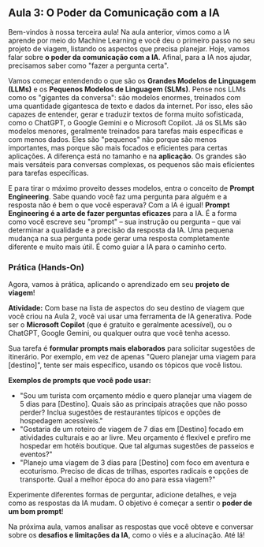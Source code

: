 ## Aula 3: O Poder da Comunicação com a IA

Bem-vindos à nossa terceira aula! Na aula anterior, vimos como a IA aprende por meio do Machine Learning e você deu o primeiro passo no seu projeto de viagem, listando os aspectos que precisa planejar. Hoje, vamos falar sobre **o poder da comunicação com a IA**. Afinal, para a IA nos ajudar, precisamos saber como "fazer a pergunta certa".

Vamos começar entendendo o que são os **Grandes Modelos de Linguagem (LLMs)** e os **Pequenos Modelos de Linguagem (SLMs)**. Pense nos LLMs como os "gigantes da conversa": são modelos enormes, treinados com uma quantidade gigantesca de texto e dados da internet. Por isso, eles são capazes de entender, gerar e traduzir textos de forma muito sofisticada, como o ChatGPT, o Google Gemini e o Microsoft Copilot. Já os SLMs são modelos menores, geralmente treinados para tarefas mais específicas e com menos dados. Eles são "pequenos" não porque são menos importantes, mas porque são mais focados e eficientes para certas aplicações. A diferença está no tamanho e na **aplicação**. Os grandes são mais versáteis para conversas complexas, os pequenos são mais eficientes para tarefas específicas.

E para tirar o máximo proveito desses modelos, entra o conceito de **Prompt Engineering**. Sabe quando você faz uma pergunta para alguém e a resposta não é bem o que você esperava? Com a IA é igual! **Prompt Engineering é a arte de fazer perguntas eficazes** para a IA. É a forma como você escreve seu "prompt" – sua instrução ou pergunta – que vai determinar a qualidade e a precisão da resposta da IA. Uma pequena mudança na sua pergunta pode gerar uma resposta completamente diferente e muito mais útil. É como guiar a IA para o caminho certo.

### Prática (Hands-On)

Agora, vamos à prática, aplicando o aprendizado em seu **projeto de viagem**!

**Atividade:** Com base na lista de aspectos do seu destino de viagem que você criou na Aula 2, você vai usar uma ferramenta de IA generativa. Pode ser o **Microsoft Copilot** (que é gratuito e geralmente acessível), ou o ChatGPT, Google Gemini, ou qualquer outra que você tenha acesso.

Sua tarefa é **formular prompts mais elaborados** para solicitar sugestões de itinerário. Por exemplo, em vez de apenas "Quero planejar uma viagem para [destino]", tente ser mais específico, usando os tópicos que você listou.

**Exemplos de prompts que você pode usar:**

*   "Sou um turista com orçamento médio e quero planejar uma viagem de 5 dias para [Destino]. Quais são as principais atrações que não posso perder? Inclua sugestões de restaurantes típicos e opções de hospedagem acessíveis."
*   "Gostaria de um roteiro de viagem de 7 dias em [Destino] focado em atividades culturais e ao ar livre. Meu orçamento é flexível e prefiro me hospedar em hotéis boutique. Que tal algumas sugestões de passeios e eventos?"
*   "Planejo uma viagem de 3 dias para [Destino] com foco em aventura e ecoturismo. Preciso de dicas de trilhas, esportes radicais e opções de transporte. Qual a melhor época do ano para essa viagem?"

Experimente diferentes formas de perguntar, adicione detalhes, e veja como as respostas da IA mudam. O objetivo é começar a sentir o **poder de um bom prompt**!

Na próxima aula, vamos analisar as respostas que você obteve e conversar sobre os **desafios e limitações da IA**, como o viés e a alucinação. Até lá!
